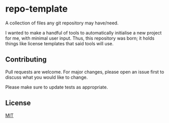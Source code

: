 # repo-template

A collection of files any git repository may have/need.

I wanted to make a handful of tools to automatically initialise a new project
for me, with minimal user input. Thus, this repository was born; it holds things
like license templates that said tools will use.

## Contributing

Pull requests are welcome. For major changes, please open an issue first to
discuss what you would like to change.

Please make sure to update tests as appropriate.

## License

[MIT](LICENSE)
